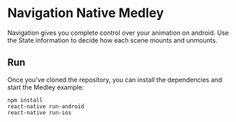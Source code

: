 # Navigation Native Medley
Navigation gives you complete control over your animation on android. Use the State information to decide how each scene mounts and unmounts.

## Run
Once you've cloned the repository, you can install the dependencies and start the Medley example:

    npm install
    react-native run-android
    react-native run-ios
